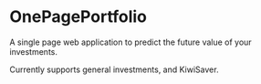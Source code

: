 # OnePagePortfolio
A single page web application to predict the future value of your investments.

Currently supports general investments, and KiwiSaver.

